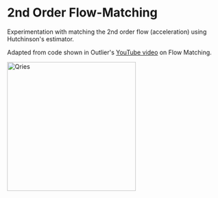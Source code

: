# 2nd Order Flow-Matching

Experimentation with matching the 2nd order flow (acceleration) using Hutchinson's estimator.

Adapted from code shown in Outlier's [YouTube video](https://www.youtube.com/watch?v=7cMzfkWFWhI) on Flow Matching. 

<a href="https://www.youtube.com/watch?v=7cMzfkWFWhI">
   <img alt="Qries" src="https://github.com/user-attachments/assets/eb936eee-a1fc-4eef-81fb-3930156fa91f"
   width="300">
</a>
